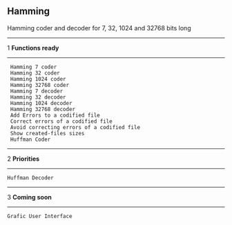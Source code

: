 ## Hamming

Hamming coder and decoder for 7, 32, 1024 and 32768 bits long
***
1 **Functions ready**
***
     Hamming 7 coder 
     Hamming 32 coder  
     Hamming 1024 coder  
     Hamming 32768 coder
     Hamming 7 decoder 
     Hamming 32 decoder  
     Hamming 1024 decoder  
     Hamming 32768 decoder  
     Add Errors to a codified file
     Correct errors of a codified file
     Avoid correcting errors of a codified file
     Show created-files sizes
     Huffman Coder  
 ***
    
2 **Priorities**  
***
    Huffman Decoder
***
3 **Coming soon**  
***
    Grafic User Interface


